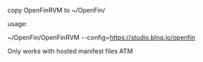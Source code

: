copy OpenFinRVM to ~/OpenFin/

usage:

~/OpenFin/OpenFinRVM --config=https://studio.blnq.io/openfin

Only works with hosted manifest files ATM
